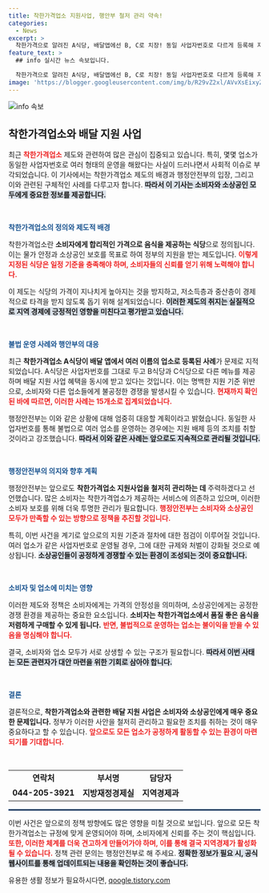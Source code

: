 ```yaml
---
title: 착한가격업소 지원사업, 행안부 철저 관리 약속!
categories:
  - News
excerpt: >
  착한가격으로 알려진 A식당, 배달앱에선 B, C로 치장! 동일 사업자번호로 다르게 등록해 지원금 받아… 정부의 대응은? 클릭해 확인하세요!
feature_text: >
  ## info 실시간 뉴스 속보입니다.

  착한가격으로 알려진 A식당, 배달앱에선 B, C로 치장! 동일 사업자번호로 다르게 등록해 지원금 받아… 정부의 대응은? 클릭해 확인하세요!
image: 'https://blogger.googleusercontent.com/img/b/R29vZ2xl/AVvXsEixyZcFfHzMRdzZMjFBmAUKJYCLCGyLL1o632UiGVXcaFdKo_bkvkuCioo0uUKlGfBVcT3P84aROyZIXSBEx3Aw5nCQ3pTgDom1WDC4m8eifvWiAmWEEVb4x6G_l8C0QH225ldMjyaFvpxGEBGNO37VmDTDMHGhJPq73UglMfDca1-0aw/s1600/blogspot.png'
---
```


<p><img src="https://blogger.googleusercontent.com/img/b/R29vZ2xl/AVvXsEixyZcFfHzMRdzZMjFBmAUKJYCLCGyLL1o632UiGVXcaFdKo_bkvkuCioo0uUKlGfBVcT3P84aROyZIXSBEx3Aw5nCQ3pTgDom1WDC4m8eifvWiAmWEEVb4x6G_l8C0QH225ldMjyaFvpxGEBGNO37VmDTDMHGhJPq73UglMfDca1-0aw/s1600/blogspot.png" alt="info 속보" /></p>

<h2 data-ke-size="size26">착한가격업소와 배달 지원 사업</h2>

<p data-ke-size="size16">최근 <b><span style="color: #ee2323;">착한가격업소</span></b> 제도와 관련하여 많은 관심이 집중되고 있습니다. 특히, 몇몇 업소가 동일한 사업자번호로 여러 형태의 운영을 해왔다는 사실이 드러나면서 사회적 이슈로 부각되었습니다. 이 기사에서는 착한가격업소 제도의 배경과 행정안전부의 입장, 그리고 이와 관련된 구체적인 사례를 다루고자 합니다. <b><span style="background-color: #21538527;">따라서 이 기사는 소비자와 소상공인 모두에게 중요한 정보를 제공합니다.</span></b></p>

<p data-ke-size="size16">&nbsp;</p>

<p><b><span style="color: #1a5490;">착한가격업소의 정의와 제도적 배경</span></b></p>

<p>착한가격업소란 <b>소비자에게 합리적인 가격으로 음식을 제공하는 식당</b>으로 정의됩니다. 이는 물가 안정과 소상공인 보호를 목표로 하여 정부의 지원을 받는 제도입니다. <b><span style="color: #ee2323;">이렇게 지정된 식당은 일정 기준을 충족해야 하며, 소비자들의 신뢰를 얻기 위해 노력해야 합니다.</span></b> </p>

<p>이 제도는 식당의 가격이 지나치게 높아지는 것을 방지하고, 저소득층과 중산층이 경제적으로 타격을 받지 않도록 돕기 위해 설계되었습니다. <b><span style="background-color: #21538527;">이러한 제도의 취지는 실질적으로 지역 경제에 긍정적인 영향을 미친다고 평가받고 있습니다.</span></b></p>

<p data-ke-size="size16">&nbsp;</p>

<p><b><span style="color: #1a5490;">불법 운영 사례와 행안부의 대응</span></b></p>

<p>최근 <b>착한가격업소 A식당이 배달 앱에서 여러 이름의 업소로 등록된 사례</b>가 문제로 지적되었습니다. A식당은 사업자번호를 그대로 두고 B식당과 C식당으로 다른 메뉴를 제공하며 배달 지원 사업 혜택을 동시에 받고 있다는 것입니다. 이는 명백한 지원 기준 위반으로, 소비자와 다른 업소들에게 불공정한 경쟁을 발생시킬 수 있습니다. <b><span style="color: #ee2323;">현재까지 확인된 바에 따르면, 이러한 사례는 15개소로 집계되었습니다.</span></b></p>

<p>행정안전부는 이와 같은 상황에 대해 엄중히 대응할 계획이라고 밝혔습니다. 동일한 사업자번호를 통해 불법으로 여러 업소를 운영하는 경우에는 지원 배제 등의 조치를 취할 것이라고 강조했습니다. <b><span style="background-color: #21538527;">따라서 이와 같은 사례는 앞으로도 지속적으로 관리될 것입니다.</span></b></p>

<p data-ke-size="size16">&nbsp;</p>

<p><b><span style="color: #1a5490;">행정안전부의 의지와 향후 계획</span></b></p>

<p>행정안전부는 앞으로도 <b>착한가격업소 지원사업을 철저히 관리하는 데</b> 주력하겠다고 선언했습니다. 많은 소비자는 착한가격업소가 제공하는 서비스에 의존하고 있으며, 이러한 소비자 보호를 위해 더욱 투명한 관리가 필요합니다. <b><span style="color: #ee2323;">행정안전부는 소비자와 소상공인 모두가 만족할 수 있는 방향으로 정책을 추진할 것입니다.</span></b></p>

<p>특히, 이번 사건을 계기로 앞으로의 지원 기준과 절차에 대한 점검이 이루어질 것입니다. 여러 업소가 같은 사업자번호로 운영될 경우, 그에 대한 규제와 처벌이 강화될 것으로 예상됩니다. <b><span style="background-color: #21538527;">소상공인들이 공정하게 경쟁할 수 있는 환경이 조성되는 것이 중요합니다.</span></b></p>

<p data-ke-size="size16">&nbsp;</p>

<p><b><span style="color: #1a5490;">소비자 및 업소에 미치는 영향</span></b></p>

<p>이러한 제도와 정책은 소비자에게는 가격의 안정성을 의미하며, 소상공인에게는 공정한 경쟁 환경을 제공하는 중요한 요소입니다. <b>소비자는 착한가격업소에서 품질 좋은 음식을 저렴하게 구매할 수 있게 됩니다.</b> <b><span style="color: #ee2323;">반면, 불법적으로 운영하는 업소는 불이익을 받을 수 있음을 명심해야 합니다.</span></b> </p>

<p>결국, 소비자와 업소 모두가 서로 상생할 수 있는 구조가 필요합니다. <b><span style="background-color: #21538527;">따라서 이번 사태는 모든 관련자가 대안 마련을 위한 기회로 삼아야 합니다.</span></b></p>

<p data-ke-size="size16">&nbsp;</p>

<p><b><span style="color: #1a5490;">결론</span></b></p>

<p>결론적으로, <b>착한가격업소와 관련한 배달 지원 사업은 소비자와 소상공인에게 매우 중요한 문제입니다.</b> 정부가 이러한 사안을 철저히 관리하고 필요한 조치를 취하는 것이 매우 중요하다고 할 수 있습니다. <b><span style="color: #ee2323;">앞으로도 모든 업소가 공정하게 활동할 수 있는 환경이 마련되기를 기대합니다.</span></b> </p>

<p data-ke-size="size16">&nbsp;</p>

<table style="width: 100%; border-collapse: collapse;">
<tr>
<td style="text-align: center; height: 17px;"><b>연락처</b></td>
<td style="text-align: center; height: 17px;"><b>부서명</b></td>
<td style="text-align: center; height: 17px;"><b>담당자</b></td>
</tr>
<tr>
<td style="text-align: center; height: 17px;"><b>044-205-3921</b></td>
<td style="text-align: center; height: 17px;"><b>지방재정경제실</b></td>
<td style="text-align: center; height: 17px;"><b>지역경제과</b></td>
</tr>
</table>

<hr style="border: 1px solid #1a5490;"/>

<p data-ke-size="size16">이번 사건은 앞으로의 정책 방향에도 많은 영향을 미칠 것으로 보입니다. 앞으로 모든 착한가격업소는 규정에 맞게 운영되어야 하며, 소비자에게 신뢰를 주는 것이 핵심입니다. <b><span style="color: #ee2323;">또한, 이러한 체계를 더욱 견고하게 만들어가야 하며, 이를 통해 결국 지역경제가 활성화될 수 있습니다.</span></b> 정책 관련 문의는 행정안전부로 해 주세요. <b><span style="background-color: #21538527;">정확한 정보가 필요 시, 공식 웹사이트를 통해 업데이트되는 내용을 확인하는 것이 좋습니다.</span></b></p>
유용한 생활 정보가 필요하시다면, <a href="https://qoogle.tistory.com" rel="dofollow">qoogle.tistory.com</a>


